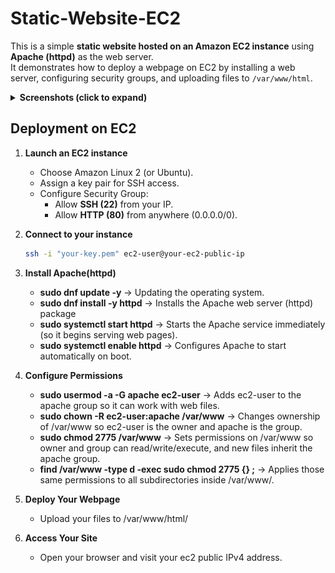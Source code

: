 # Static-Website-EC2

This is a simple **static website hosted on an Amazon EC2 instance** using **Apache (httpd)** as the web server.  
It demonstrates how to deploy a webpage on EC2 by installing a web server, configuring security groups, and uploading files to `/var/www/html`.

<details>
  <summary><b>Screenshots (click to expand)</b></summary>

### Homepage

  <img src="screenshots/webPage.png" width="600">

</details>

## Deployment on EC2

1. **Launch an EC2 instance**

   - Choose Amazon Linux 2 (or Ubuntu).
   - Assign a key pair for SSH access.
   - Configure Security Group:
     - Allow **SSH (22)** from your IP.
     - Allow **HTTP (80)** from anywhere (0.0.0.0/0).

2. **Connect to your instance**

   ```bash
   ssh -i "your-key.pem" ec2-user@your-ec2-public-ip
   ```

3. **Install Apache(httpd)**

   - **sudo dnf update -y** → Updating the operating system.
   - **sudo dnf install -y httpd** → Installs the Apache web server (httpd) package
   - **sudo systemctl start httpd** → Starts the Apache service immediately (so it begins serving web pages).
   - **sudo systemctl enable httpd** → Configures Apache to start automatically on boot.

4. **Configure Permissions**

   - **sudo usermod -a -G apache ec2-user** → Adds ec2-user to the apache group so it can work with web files.
   - **sudo chown -R ec2-user:apache /var/www** → Changes ownership of /var/www so ec2-user is the owner and apache is the group.
   - **sudo chmod 2775 /var/www** → Sets permissions on /var/www so owner and group can read/write/execute, and new files inherit the apache group.
   - **find /var/www -type d -exec sudo chmod 2775 {} \;** → Applies those same permissions to all subdirectories inside /var/www/.

5. **Deploy Your Webpage**

   - Upload your files to /var/www/html/

6. **Access Your Site**

   - Open your browser and visit your ec2 public IPv4 address.
